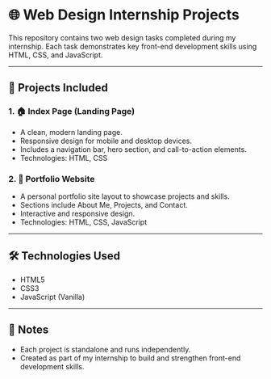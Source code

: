 # 🌐 Web Design Internship Projects

This repository contains two web design tasks completed during my internship. Each task demonstrates key front-end development skills using HTML, CSS, and JavaScript.

---

## 📂 Projects Included

### 1. 🏠 Index Page (Landing Page)
- A clean, modern landing page.
- Responsive design for mobile and desktop devices.
- Includes a navigation bar, hero section, and call-to-action elements.
- Technologies: HTML, CSS

### 2. 💼 Portfolio Website
- A personal portfolio site layout to showcase projects and skills.
- Sections include About Me, Projects, and Contact.
- Interactive and responsive design.
- Technologies: HTML, CSS, JavaScript

---

## 🛠️ Technologies Used
- HTML5  
- CSS3  
- JavaScript (Vanilla)

---
## 📌 Notes
- Each project is standalone and runs independently.
- Created as part of my internship to build and strengthen front-end development skills.
